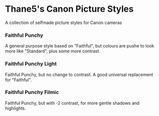 # Thane5's Canon Picture Styles
A collection of selfmade picture styles for Canon cameras

### Faithful Punchy
A general purpose style based on "Faithful", but colours are pushe to look more like "Standard", plus some more contrast.

### Faithful Punchy Light
Faithful Punchy, but no change to contrast. A good universal replacement for "Faithful".

### Faithful Punchy Filmic
Faithful Punchy, but with -2 contrast, for more gentle shadows and highlights.
